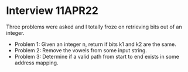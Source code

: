 # Interview 11APR22

Three problems were asked and I totally froze on retrieving bits out of an 
integer.

* Problem 1: Given an integer n, return if bits k1 and k2 are the same.
* Problem 2: Remove the vowels from some input string.
* Problem 3: Determine if a valid path from start to end exists in some address mapping.
